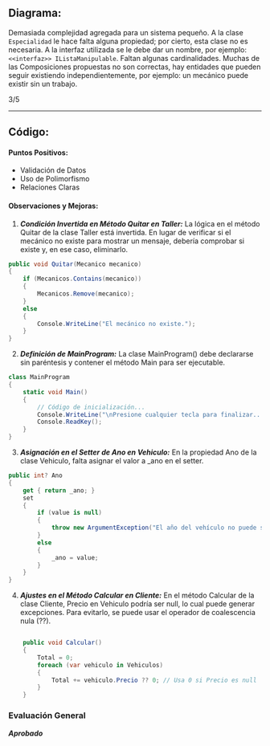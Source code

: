 ## Diagrama:

Demasiada complejidad agregada para un sistema pequeño.
A la clase `Especialidad` le hace falta alguna propiedad; por cierto, esta clase no es necesaria.
A la interfaz utilizada se le debe dar un nombre, por ejemplo: `<<interfaz>> IListaManipulable`.
Faltan algunas cardinalidades.
Muchas de las Composiciones propuestas no son correctas, hay entidades que pueden seguir existiendo independientemente, por ejemplo: un mecánico puede existir sin un trabajo.

3/5

---

## Código:

#### Puntos Positivos:

- Validación de Datos
- Uso de Polimorfismo
- Relaciones Claras

#### Observaciones y Mejoras:

1. **_Condición Invertida en Método Quitar en Taller:_**
   La lógica en el método Quitar de la clase Taller está invertida. En lugar de verificar si el mecánico no existe para mostrar un mensaje, debería comprobar si existe y, en ese caso, eliminarlo.

```csharp
public void Quitar(Mecanico mecanico)
{
    if (Mecanicos.Contains(mecanico))
    {
        Mecanicos.Remove(mecanico);
    }
    else
    {
        Console.WriteLine("El mecánico no existe.");
    }
}
```

2. **_Definición de MainProgram:_**
   La clase MainProgram() debe declararse sin paréntesis y contener el método Main para ser ejecutable.

```csharp
class MainProgram
{
    static void Main()
    {
        // Código de inicialización...
        Console.WriteLine("\nPresione cualquier tecla para finalizar...");
        Console.ReadKey();
    }
}
```

3. **_Asignación en el Setter de Ano en Vehiculo:_**
   En la propiedad Ano de la clase Vehiculo, falta asignar el valor a \_ano en el setter.

```csharp
public int? Ano
{
    get { return _ano; }
    set
    {
        if (value is null)
        {
            throw new ArgumentException("El año del vehículo no puede ser nulo.");
        }
        else
        {
            _ano = value;
        }
    }
}
```

4. **_Ajustes en el Método Calcular en Cliente:_**
   En el método Calcular de la clase Cliente, Precio en Vehiculo podría ser null, lo cual puede generar excepciones. Para evitarlo, se puede usar el operador de coalescencia nula (??).

```csharp

    public void Calcular()
    {
        Total = 0;
        foreach (var vehiculo in Vehiculos)
        {
            Total += vehiculo.Precio ?? 0; // Usa 0 si Precio es null
        }
    }
```

### Evaluación General

**_Aprobado_**
